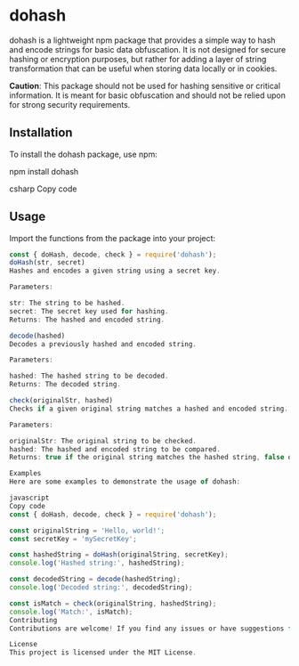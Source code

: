 # dohash

dohash is a lightweight npm package that provides a simple way to hash and encode strings for basic data obfuscation. It is not designed for secure hashing or encryption purposes, but rather for adding a layer of string transformation that can be useful when storing data locally or in cookies.

**Caution**: This package should not be used for hashing sensitive or critical information. It is meant for basic obfuscation and should not be relied upon for strong security requirements.

## Installation

To install the dohash package, use npm:

npm install dohash

csharp
Copy code

## Usage

Import the functions from the package into your project:

```javascript
const { doHash, decode, check } = require('dohash');
doHash(str, secret)
Hashes and encodes a given string using a secret key.

Parameters:

str: The string to be hashed.
secret: The secret key used for hashing.
Returns: The hashed and encoded string.

decode(hashed)
Decodes a previously hashed and encoded string.

Parameters:

hashed: The hashed string to be decoded.
Returns: The decoded string.

check(originalStr, hashed)
Checks if a given original string matches a hashed and encoded string.

Parameters:

originalStr: The original string to be checked.
hashed: The hashed and encoded string to be compared.
Returns: true if the original string matches the hashed string, false otherwise.

Examples
Here are some examples to demonstrate the usage of dohash:

javascript
Copy code
const { doHash, decode, check } = require('dohash');

const originalString = 'Hello, world!';
const secretKey = 'mySecretKey';

const hashedString = doHash(originalString, secretKey);
console.log('Hashed string:', hashedString);

const decodedString = decode(hashedString);
console.log('Decoded string:', decodedString);

const isMatch = check(originalString, hashedString);
console.log('Match:', isMatch);
Contributing
Contributions are welcome! If you find any issues or have suggestions for improvements, please feel free to open an issue or submit a pull request on the GitHub repository.

License
This project is licensed under the MIT License.
```
